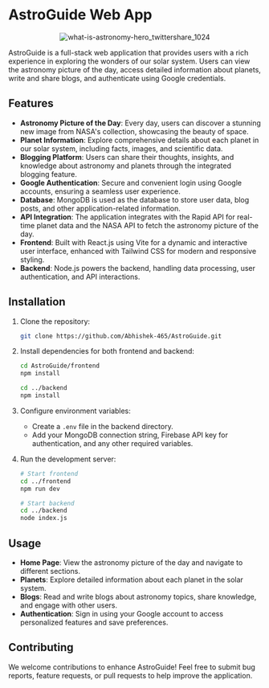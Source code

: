 # AstroGuide Web App
<div style="text-align:center">
 
  ![what-is-astronomy-hero_twittershare_1024](https://github.com/Abhishek-465/Astroguide-web-app/assets/127030695/8fd6a31a-ee2e-4475-b1d5-247162752db1)


</div>
AstroGuide is a full-stack web application that provides users with a rich experience in exploring the wonders of our solar system. Users can view the astronomy picture of the day, access detailed information about planets, write and share blogs, and authenticate using Google credentials.

## Features

- **Astronomy Picture of the Day**: Every day, users can discover a stunning new image from NASA's collection, showcasing the beauty of space.
- **Planet Information**: Explore comprehensive details about each planet in our solar system, including facts, images, and scientific data.
- **Blogging Platform**: Users can share their thoughts, insights, and knowledge about astronomy and planets through the integrated blogging feature.
- **Google Authentication**: Secure and convenient login using Google accounts, ensuring a seamless user experience.
- **Database**: MongoDB is used as the database to store user data, blog posts, and other application-related information.
- **API Integration**: The application integrates with the Rapid API for real-time planet data and the NASA API to fetch the astronomy picture of the day.
- **Frontend**: Built with React.js using Vite for a dynamic and interactive user interface, enhanced with Tailwind CSS for modern and responsive styling.
- **Backend**: Node.js powers the backend, handling data processing, user authentication, and API interactions.

## Installation

1. Clone the repository:

   ```bash
   git clone https://github.com/Abhishek-465/AstroGuide.git
   ```

2. Install dependencies for both frontend and backend:

   ```bash
   cd AstroGuide/frontend
   npm install

   cd ../backend
   npm install
   ```

3. Configure environment variables:
   - Create a `.env` file in the backend directory.
   - Add your MongoDB connection string, Firebase API key for authentication, and any other required variables.

4. Run the development server:

   ```bash
   # Start frontend
   cd ../frontend
   npm run dev

   # Start backend
   cd ../backend
   node index.js
   ```


## Usage

- **Home Page**: View the astronomy picture of the day and navigate to different sections.
- **Planets**: Explore detailed information about each planet in the solar system.
- **Blogs**: Read and write blogs about astronomy topics, share knowledge, and engage with other users.
- **Authentication**: Sign in using your Google account to access personalized features and save preferences.

## Contributing

We welcome contributions to enhance AstroGuide! Feel free to submit bug reports, feature requests, or pull requests to help improve the application.
